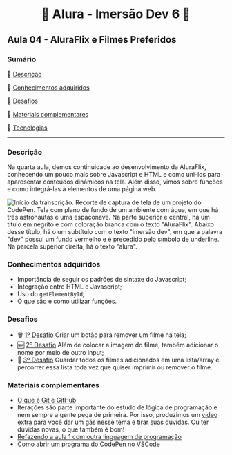 <h1 align="center"> 🤿 Alura - Imersão Dev 6 🤿 </h1>

<h2>Aula 04 - AluraFlix e Filmes Preferidos</h2>

### Sumário 

:small_blue_diamond: [Descrição](#descrição)

:small_blue_diamond: [Conhecimentos adquiridos](#conhecimentos-adquiridos)

:small_blue_diamond: [Desafios](#desafios)

:small_blue_diamond: [Materiais complementares](#materiais-complementares)

:small_blue_diamond: [Tecnologias](#tecnologias)

---
### Descrição

Na quarta aula, demos continuidade ao desenvolvimento da AluraFlix, conhecendo um pouco mais sobre Javascript e HTML e como uni-los para aparesentar conteúdos dinâmicos na tela. Além disso, vimos sobre funções e como integrá-las à elementos de uma página web.

<img src='https://i.imgur.com/vZSkQmr.png' alt='Início da transcrição. Recorte de captura de tela de um projeto do CodePen. Tela com plano de fundo de um ambiente com água, em que há três astronautas e uma espaçonave. Na parte superior e central, há um título em negrito e com coloração branca com o texto "AluraFlix". Abaixo desse título, há o um subtítulo com o texto "imersão dev", em que a palavra "dev" possui um fundo vermelho e é precedido pelo símbolo de underline. Na parcela superior direita, há o texto "alura".'>

### Conhecimentos adquiridos
- Importância de seguir os padrões de sintaxe do Javascript;
- Integração entre HTML e Javascript;
- Uso do `getElementById`;
- O que são e como utilizar funções.

### Desafios
- 🗑️ [1º Desafio](https://codepen.io/strawndri/pen/qByLpKY) Criar um botão para remover um filme na tela;
- 🆕 [2º Desafio](https://codepen.io/strawndri/pen/qByLpKY) Além de colocar a imagem do filme, também adicionar o nome por meio de outro input;
- 🔁 [3º Desafio](https://codepen.io/strawndri/pen/qByLpKY) Guardar todos os filmes adicionados em uma lista/array e percorrer essa lista toda vez que quiser imprimir ou remover o filme.

### Materiais complementares
- [O que é Git e GitHub](https://youtu.be/nec3n02idMw)
- Iterações são parte importante do estudo de lógica de programação e nem sempre a gente pega de primeira. Por isso, produzimos um [vídeo extra](https://www.youtube.com/watch?v=c8Zac9hWbs8) para você dar um gás nesse tema e tirar suas dúvidas. Ou ter dúvidas novas, o que também é bom!
- [Refazendo a aula 1 com outra linguagem de programação](https://www.youtube.com/watch?v=DsFb24TgJ0c)
- [Como abrir um programa do CodePen no VSCode](https://www.youtube.com/watch?v=xvkuNF_8Coc)
